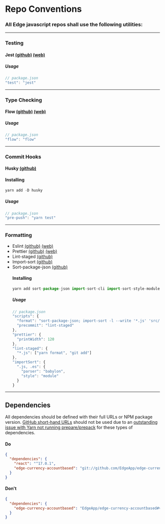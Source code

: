 # Repo Conventions

### All Edge javascript repos shall use the following utilities:
----
### Testing
#### Jest [(github)](https://github.com/facebook/jest) [(web)](http://jestjs.io/)
  ##### Usage
  ```javascript
  // package.json
  "test": "jest"
  ```
----
### Type Checking
#### Flow [(github)](https://github.com/facebook/flow) [(web)](https://flow.org/)
  ##### Usage
  ```javascript
  // package.json
  "flow": "flow"
  ```
----
### Commit Hooks
#### Husky [(github)](https://github.com/typicode/husky)
  #### Installing
  ```javascript
  yarn add -D husky
  ```
  ##### Usage
  ```javascript
  // package.json
  "pre-push": "yarn test"
  ```
----
### Formatting
* Eslint [(github)](https://github.com/eslint/eslint) [(web)](https://eslint.org/)
* Prettier [(github)](https://github.com/prettier/prettier) [(web)](https://prettier.io/)
* Lint-staged [(github)](https://github.com/okonet/lint-staged)
* Import-sort [(github)](https://github.com/renke/import-sort)
* Sort-package-json [(github)](https://github.com/keithamus/sort-package-json)
  #### Installing
  ```javascript
  yarn add sort-package-json import-sort-cli import-sort-style-module prettier-eslint-cli lint-staged
  ```
  ##### Usage
  ```javascript
  // package.json
  "scripts": {
    "format": "sort-package-json; import-sort -l --write '*.js' 'src/**/*.js'; prettier-eslint --write '*.js' 'src/**/*.js'",
    "precommit": "lint-staged"
  },
  "prettier": {
    "printWidth": 120
  },
  "lint-staged": {
    "*.js": ["yarn format", "git add"]
  },
  "importSort": {
    ".js, .es": {
      "parser": "babylon",
      "style": "module"
    }
  }
  ```
----
## Dependencies

All dependencies should be defined with their full URLs or NPM package version. [GitHub short-hand URLs](https://docs.npmjs.com/cli/v6/configuring-npm/package-json#github-urls) should not be used due to an [outstanding issue with Yarn not running prepare/prepack](https://github.com/yarnpkg/yarn/issues/5235#issue-289053582) for these types of dependencies.

#### Do
```json
{
  "dependencies": {
    "react": "^17.0.1",
    "edge-currency-accountbased": "git://github.com/EdgeApp/edge-currency-accountbased.git#v0.7.33"
  }
}
```

#### Don't
```json
{
  "dependencies": {
    "edge-currency-accountbased": "EdgeApp/edge-currency-accountbased#v0.7.33"
  }
}
```